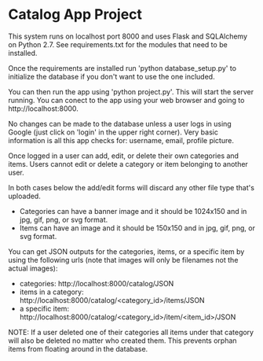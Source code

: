 # Catalog App Project

This system runs on localhost port 8000 and uses Flask and SQLAlchemy on Python 2.7. See requirements.txt for the modules that need to be installed.

Once the requirements are installed run 'python database_setup.py' to initialize the database if you don't want to use the one included.

You can then run the app using 'python project.py'. This will start the server running. You can conect to the app using your web browser and going to http://localhost:8000.

No changes can be made to the database unless a user logs in using Google (just click on 'login' in the upper right corner). Very basic information is all this app checks for: username, email, profile picture.

Once logged in a user can add, edit, or delete their own categories and items. Users cannot edit or delete a category or item belonging to another user.

In both cases below the add/edit forms will discard any other file type that's uploaded.
* Categories can have a banner image and it should be 1024x150 and in jpg, gif, png, or svg format.
* Items can have an image and it should be 150x150 and in jpg, gif, png, or svg format.

You can get JSON outputs for the categories, items, or a specific item by using the following urls (note that images will only be filenames not the actual images):
* categories: http://localhost:8000/catalog/JSON
* items in a category: http://localhost:8000/catalog/\<category_id\>/items/JSON
* a specific item: http://localhost:8000/catalog/\<category_id\>/item/\<item_id\>/JSON

NOTE: If a user deleted one of their categories all items under that category will also be deleted no matter who created them. This prevents orphan items from floating around in the database.
